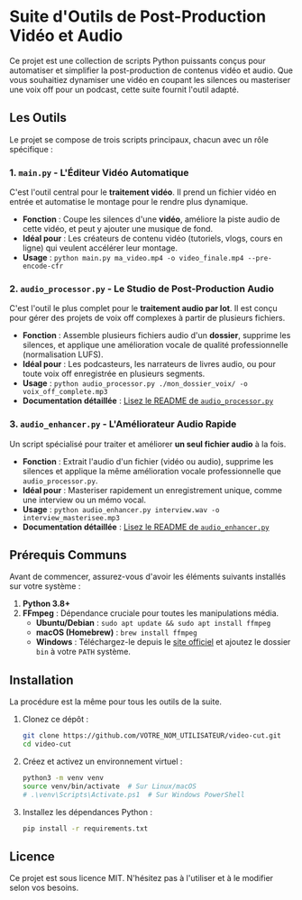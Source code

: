 # Suite d'Outils de Post-Production Vidéo et Audio

Ce projet est une collection de scripts Python puissants conçus pour automatiser et simplifier la post-production de contenus vidéo et audio. Que vous souhaitiez dynamiser une vidéo en coupant les silences ou masteriser une voix off pour un podcast, cette suite fournit l'outil adapté.

## Les Outils

Le projet se compose de trois scripts principaux, chacun avec un rôle spécifique :

### 1. `main.py` - L'Éditeur Vidéo Automatique

C'est l'outil central pour le **traitement vidéo**. Il prend un fichier vidéo en entrée et automatise le montage pour le rendre plus dynamique.

-   **Fonction** : Coupe les silences d'une **vidéo**, améliore la piste audio de cette vidéo, et peut y ajouter une musique de fond.
-   **Idéal pour** : Les créateurs de contenu vidéo (tutoriels, vlogs, cours en ligne) qui veulent accélérer leur montage.
-   **Usage** : `python main.py ma_video.mp4 -o video_finale.mp4 --pre-encode-cfr`

### 2. `audio_processor.py` - Le Studio de Post-Production Audio

C'est l'outil le plus complet pour le **traitement audio par lot**. Il est conçu pour gérer des projets de voix off complexes à partir de plusieurs fichiers.

-   **Fonction** : Assemble plusieurs fichiers audio d'un **dossier**, supprime les silences, et applique une amélioration vocale de qualité professionnelle (normalisation LUFS).
-   **Idéal pour** : Les podcasteurs, les narrateurs de livres audio, ou pour toute voix off enregistrée en plusieurs segments.
-   **Usage** : `python audio_processor.py ./mon_dossier_voix/ -o voix_off_complete.mp3`
-   **Documentation détaillée** : [Lisez le README de `audio_processor.py`](./audio_processor.md)

### 3. `audio_enhancer.py` - L'Améliorateur Audio Rapide

Un script spécialisé pour traiter et améliorer **un seul fichier audio** à la fois.

-   **Fonction** : Extrait l'audio d'un fichier (vidéo ou audio), supprime les silences et applique la même amélioration vocale professionnelle que `audio_processor.py`.
-   **Idéal pour** : Masteriser rapidement un enregistrement unique, comme une interview ou un mémo vocal.
-   **Usage** : `python audio_enhancer.py interview.wav -o interview_masterisee.mp3`
-   **Documentation détaillée** : [Lisez le README de `audio_enhancer.py`](./audio_enhancer.md)

## Prérequis Communs

Avant de commencer, assurez-vous d'avoir les éléments suivants installés sur votre système :

1.  **Python 3.8+**
2.  **FFmpeg** : Dépendance cruciale pour toutes les manipulations média.
    -   **Ubuntu/Debian** : `sudo apt update && sudo apt install ffmpeg`
    -   **macOS (Homebrew)** : `brew install ffmpeg`
    -   **Windows** : Téléchargez-le depuis le [site officiel](https://ffmpeg.org/download.html) et ajoutez le dossier `bin` à votre `PATH` système.

## Installation

La procédure est la même pour tous les outils de la suite.

1.  Clonez ce dépôt :
    ```bash
    git clone https://github.com/VOTRE_NOM_UTILISATEUR/video-cut.git
    cd video-cut
    ```

2.  Créez et activez un environnement virtuel :
    ```bash
    python3 -m venv venv
    source venv/bin/activate  # Sur Linux/macOS
    # .\venv\Scripts\Activate.ps1  # Sur Windows PowerShell
    ```

3.  Installez les dépendances Python :
    ```bash
    pip install -r requirements.txt
    ```

## Licence

Ce projet est sous licence MIT. N'hésitez pas à l'utiliser et à le modifier selon vos besoins.
